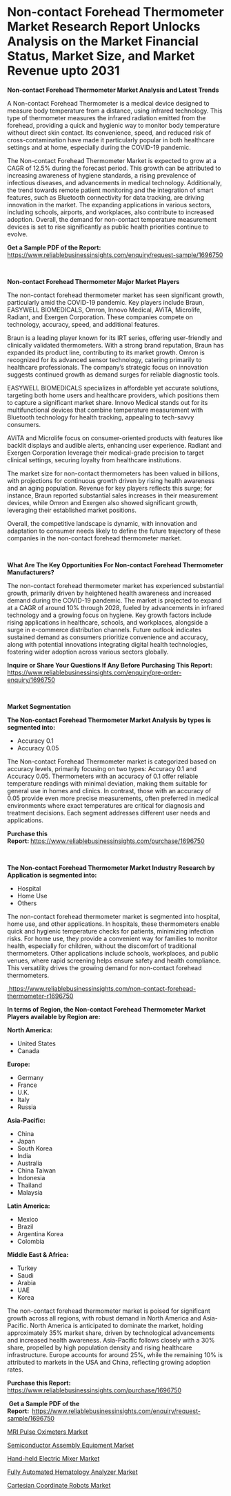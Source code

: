 <p><h1>Non-contact Forehead Thermometer Market Research Report Unlocks Analysis on the Market Financial Status, Market Size, and Market Revenue upto 2031</h1></p><p><strong>Non-contact Forehead Thermometer Market Analysis and Latest Trends</strong></p>
<p><p>A Non-contact Forehead Thermometer is a medical device designed to measure body temperature from a distance, using infrared technology. This type of thermometer measures the infrared radiation emitted from the forehead, providing a quick and hygienic way to monitor body temperature without direct skin contact. Its convenience, speed, and reduced risk of cross-contamination have made it particularly popular in both healthcare settings and at home, especially during the COVID-19 pandemic.</p><p>The Non-contact Forehead Thermometer Market is expected to grow at a CAGR of 12.5% during the forecast period. This growth can be attributed to increasing awareness of hygiene standards, a rising prevalence of infectious diseases, and advancements in medical technology. Additionally, the trend towards remote patient monitoring and the integration of smart features, such as Bluetooth connectivity for data tracking, are driving innovation in the market. The expanding applications in various sectors, including schools, airports, and workplaces, also contribute to increased adoption. Overall, the demand for non-contact temperature measurement devices is set to rise significantly as public health priorities continue to evolve.</p></p>
<p><strong>Get a Sample PDF of the Report:&nbsp;</strong> <a href="https://www.reliablebusinessinsights.com/enquiry/request-sample/1696750?utm_campaign=1113&utm_medium=2&utm_source=Github&utm_content=ia&utm_term=20102024&utm_id=non-contact-forehead-thermometer">https://www.reliablebusinessinsights.com/enquiry/request-sample/1696750</a></p>
<p>&nbsp;</p>
<p><strong>Non-contact Forehead Thermometer Major Market Players</strong></p>
<p><p>The non-contact forehead thermometer market has seen significant growth, particularly amid the COVID-19 pandemic. Key players include Braun, EASYWELL BIOMEDICALS, Omron, Innovo Medical, AViTA, Microlife, Radiant, and Exergen Corporation. These companies compete on technology, accuracy, speed, and additional features.</p><p>Braun is a leading player known for its IRT series, offering user-friendly and clinically validated thermometers. With a strong brand reputation, Braun has expanded its product line, contributing to its market growth. Omron is recognized for its advanced sensor technology, catering primarily to healthcare professionals. The company’s strategic focus on innovation suggests continued growth as demand surges for reliable diagnostic tools.</p><p>EASYWELL BIOMEDICALS specializes in affordable yet accurate solutions, targeting both home users and healthcare providers, which positions them to capture a significant market share. Innovo Medical stands out for its multifunctional devices that combine temperature measurement with Bluetooth technology for health tracking, appealing to tech-savvy consumers.</p><p>AViTA and Microlife focus on consumer-oriented products with features like backlit displays and audible alerts, enhancing user experience. Radiant and Exergen Corporation leverage their medical-grade precision to target clinical settings, securing loyalty from healthcare institutions.</p><p>The market size for non-contact thermometers has been valued in billions, with projections for continuous growth driven by rising health awareness and an aging population. Revenue for key players reflects this surge; for instance, Braun reported substantial sales increases in their measurement devices, while Omron and Exergen also showed significant growth, leveraging their established market positions.</p><p>Overall, the competitive landscape is dynamic, with innovation and adaptation to consumer needs likely to define the future trajectory of these companies in the non-contact forehead thermometer market.</p></p>
<p>&nbsp;</p>
<p><strong>What Are The Key Opportunities For Non-contact Forehead Thermometer Manufacturers?</strong></p>
<p><p>The non-contact forehead thermometer market has experienced substantial growth, primarily driven by heightened health awareness and increased demand during the COVID-19 pandemic. The market is projected to expand at a CAGR of around 10% through 2028, fueled by advancements in infrared technology and a growing focus on hygiene. Key growth factors include rising applications in healthcare, schools, and workplaces, alongside a surge in e-commerce distribution channels. Future outlook indicates sustained demand as consumers prioritize convenience and accuracy, along with potential innovations integrating digital health technologies, fostering wider adoption across various sectors globally.</p></p>
<p><strong>Inquire or Share Your Questions If Any Before Purchasing This Report:</strong> <a href="https://www.reliablebusinessinsights.com/enquiry/pre-order-enquiry/1696750?utm_campaign=1113&utm_medium=2&utm_source=Github&utm_content=ia&utm_term=20102024&utm_id=non-contact-forehead-thermometer">https://www.reliablebusinessinsights.com/enquiry/pre-order-enquiry/1696750</a></p>
<p>&nbsp;</p>
<p><strong>Market Segmentation</strong></p>
<p><strong>The Non-contact Forehead Thermometer Market Analysis by types is segmented into:</strong></p>
<p><ul><li>Accuracy 0.1</li><li>Accuracy 0.05</li></ul></p>
<p><p>The Non-contact Forehead Thermometer market is categorized based on accuracy levels, primarily focusing on two types: Accuracy 0.1 and Accuracy 0.05. Thermometers with an accuracy of 0.1 offer reliable temperature readings with minimal deviation, making them suitable for general use in homes and clinics. In contrast, those with an accuracy of 0.05 provide even more precise measurements, often preferred in medical environments where exact temperatures are critical for diagnosis and treatment decisions. Each segment addresses different user needs and applications.</p></p>
<p><strong>Purchase this Report:&nbsp;</strong><a href="https://www.reliablebusinessinsights.com/purchase/1696750?utm_campaign=1113&utm_medium=2&utm_source=Github&utm_content=ia&utm_term=20102024&utm_id=non-contact-forehead-thermometer">https://www.reliablebusinessinsights.com/purchase/1696750</a></p>
<p>&nbsp;</p>
<p><strong>The Non-contact Forehead Thermometer Market Industry Research by Application is segmented into:</strong></p>
<p><ul><li>Hospital</li><li>Home Use</li><li>Others</li></ul></p>
<p><p>The non-contact forehead thermometer market is segmented into hospital, home use, and other applications. In hospitals, these thermometers enable quick and hygienic temperature checks for patients, minimizing infection risks. For home use, they provide a convenient way for families to monitor health, especially for children, without the discomfort of traditional thermometers. Other applications include schools, workplaces, and public venues, where rapid screening helps ensure safety and health compliance. This versatility drives the growing demand for non-contact forehead thermometers.</p></p>
<p><a href="https://www.reliablebusinessinsights.com/non-contact-forehead-thermometer-r1696750?utm_campaign=1113&utm_medium=2&utm_source=Github&utm_content=ia&utm_term=20102024&utm_id=non-contact-forehead-thermometer">&nbsp;https://www.reliablebusinessinsights.com/non-contact-forehead-thermometer-r1696750</a></p>
<p><strong>In terms of Region, the Non-contact Forehead Thermometer Market Players available by Region are:</strong></p>
<p>
    <p> <strong> North America: </strong>
        <ul>
            <li>United States</li>
            <li>Canada</li>
        </ul>
        </p> 
    <p> <strong> Europe: </strong>
        <ul>
            <li>Germany</li>
            <li>France</li>
            <li>U.K.</li>
            <li>Italy</li>
            <li>Russia</li>
        </ul>
        </p> 
    <p> <strong> Asia-Pacific: </strong>
        <ul>
            <li>China</li>
            <li>Japan</li>
            <li>South Korea</li>
            <li>India</li>
            <li>Australia</li>
            <li>China Taiwan</li>
            <li>Indonesia</li>
            <li>Thailand</li>
            <li>Malaysia</li>
        </ul>
        </p> 
    <p> <strong> Latin America: </strong>
        <ul>
            <li>Mexico</li>
            <li>Brazil</li>
            <li>Argentina Korea</li>
            <li>Colombia</li>
        </ul>
        </p> 
    <p> <strong> Middle East & Africa: </strong>
        <ul>
            <li>Turkey</li>
            <li>Saudi</li>
            <li>Arabia</li>
            <li>UAE</li>
            <li>Korea</li>
        </ul>
    </p>
    </p>
<p><p>The non-contact forehead thermometer market is poised for significant growth across all regions, with robust demand in North America and Asia-Pacific. North America is anticipated to dominate the market, holding approximately 35% market share, driven by technological advancements and increased health awareness. Asia-Pacific follows closely with a 30% share, propelled by high population density and rising healthcare infrastructure. Europe accounts for around 25%, while the remaining 10% is attributed to markets in the USA and China, reflecting growing adoption rates.</p></p>
<p><strong>Purchase this Report: </strong><a href="https://www.reliablebusinessinsights.com/purchase/1696750?utm_campaign=1113&utm_medium=2&utm_source=Github&utm_content=ia&utm_term=20102024&utm_id=non-contact-forehead-thermometer">https://www.reliablebusinessinsights.com/purchase/1696750</a></p>
<p>&nbsp;<strong>Get a Sample PDF of the Report:&nbsp;&nbsp;</strong><a href="https://www.reliablebusinessinsights.com/enquiry/request-sample/1696750?utm_campaign=1113&utm_medium=2&utm_source=Github&utm_content=ia&utm_term=20102024&utm_id=non-contact-forehead-thermometer">https://www.reliablebusinessinsights.com/enquiry/request-sample/1696750</a></p>
<p><strong></strong></p>
<p><p><a href="https://www.linkedin.com/pulse/mri-pulse-oximeters-market-analysis-product-segmentation-regional-j85he?utm_campaign=1113&utm_medium=2&utm_source=Github&utm_content=ia&utm_term=20102024&utm_id=non-contact-forehead-thermometer">MRI Pulse Oximeters Market</a></p><p><a href="https://issuu.com/reportprime-2/docs/semiconductor-assembly-equipment-ma_21159c9b2a8a57?utm_campaign=1113&utm_medium=2&utm_source=Github&utm_content=ia&utm_term=20102024&utm_id=non-contact-forehead-thermometer">Semiconductor Assembly Equipment Market</a></p><p><a href="https://github.com/tewellnudorennk/Market-Research-Report-List-1/blob/main/hand-held-electric-mixer-market.md?utm_campaign=1113&utm_medium=2&utm_source=Github&utm_content=ia&utm_term=20102024&utm_id=non-contact-forehead-thermometer">Hand-held Electric Mixer Market</a></p><p><a href="https://www.linkedin.com/pulse/regulatory-landscape-its-influence-global-fully-automated-snc1e?utm_campaign=1113&utm_medium=2&utm_source=Github&utm_content=ia&utm_term=20102024&utm_id=non-contact-forehead-thermometer">Fully Automated Hematology Analyzer Market</a></p><p><a href="https://issuu.com/reportprime-2/docs/cartesian-coordinate-robots-market-_19ddd68797cea3?utm_campaign=1113&utm_medium=2&utm_source=Github&utm_content=ia&utm_term=20102024&utm_id=non-contact-forehead-thermometer">Cartesian Coordinate Robots Market</a></p></p>